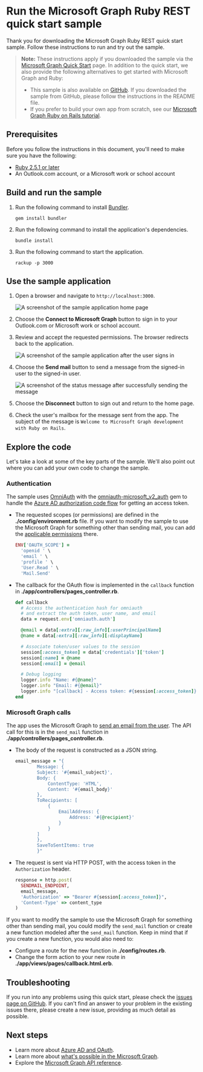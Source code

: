 # Run the Microsoft Graph Ruby REST quick start sample

Thank you for downloading the Microsoft Graph Ruby REST quick start sample. Follow these instructions to run and try out the sample.

> **Note:** These instructions apply if you downloaded the sample via the [Microsoft Graph Quick Start](https://developer.microsoft.com/graph/quick-start) page. In addition to the quick start, we also provide the following alternatives to get started with Microsoft Graph and Ruby:
>
> - This sample is also available on [GitHub](https://github.com/microsoftgraph/ruby-connect-rest-sample). If you downloaded the sample from GitHub, please follow the instructions in the README file.
> - If you prefer to build your own app from scratch, see our [Microsoft Graph Ruby on Rails tutorial](/concepts/ruby.md).

## Prerequisites

Before you follow the instructions in this document, you'll need to make sure you have the following:

- [Ruby 2.5.1 or later](https://www.ruby-lang.org/)
- An Outlook.com account, or a Microsoft work or school account

## Build and run the sample

1. Run the following command to install [Bundler](http://bundler.io/).

    ```Shell
    gem install bundler
    ```

1. Run the following command to install the application's dependencies.

    ```Shell
    bundle install
    ```

1. Run the following command to start the application.

    ```Shell
    rackup -p 3000
    ```

## Use the sample application

1. Open a browser and navigate to `http://localhost:3000`.

    ![A screenshot of the sample application home page](images/ruby-rest/app-homepage.PNG)

1. Choose the **Connect to Microsoft Graph** button to sign in to your Outlook.com or Microsoft work or school account.

1. Review and accept the requested permissions. The browser redirects back to the application.

    ![A screenshot of the sample application after the user signs in](images/ruby-rest/app-signed-in.PNG)

1. Choose the **Send mail** button to send a message from the signed-in user to the signed-in user.

    ![A screenshot of the status message after successfully sending the message](images/ruby-rest/app-success-message.PNG)

1. Choose the **Disconnect** button to sign out and return to the home page.

1. Check the user's mailbox for the message sent from the app. The subject of the message is `Welcome to Microsoft Graph development with Ruby on Rails`.

## Explore the code

Let's take a look at some of the key parts of the sample. We'll also point out where you can add your own code to change the sample.

### Authentication

The sample uses [OmniAuth](https://github.com/omniauth/omniauth) with the [omniauth-microsoft_v2_auth](https://github.com/cbales/omniauth-microsoft_graph) gem to handle the [Azure AD authorization code flow](https://docs.microsoft.com/en-us/azure/active-directory/develop/active-directory-v2-protocols-oauth-code) for getting an access token.

- The requested scopes (or permissions) are defined in the **./config/environment.rb** file. If you want to modify the sample to use the Microsoft Graph for something other than sending mail, you can add the [applicable permissions](/concepts/permissions_reference.md) there.

    ```ruby
    ENV['OAUTH_SCOPE'] =
      'openid ' \
      'email ' \
      'profile ' \
      'User.Read ' \
      'Mail.Send'
    ```

- The callback for the OAuth flow is implemented in the `callback` function in **./app/controllers/pages_controller.rb**.

    ```ruby
    def callback
      # Access the authentication hash for omniauth
      # and extract the auth token, user name, and email
      data = request.env['omniauth.auth']

      @email = data[:extra][:raw_info][:userPrincipalName]
      @name = data[:extra][:raw_info][:displayName]

      # Associate token/user values to the session
      session[:access_token] = data['credentials']['token']
      session[:name] = @name
      session[:email] = @email

      # Debug logging
      logger.info "Name: #{@name}"
      logger.info "Email: #{@email}"
      logger.info "[callback] - Access token: #{session[:access_token]}"
    end
    ```

### Microsoft Graph calls

The app uses the Microsoft Graph to [send an email from the user](https://developer.microsoft.com/en-us/graph/docs/api-reference/v1.0/api/user_sendmail). The API call for this is in the `send_mail` function in **./app/controllers/pages_controller.rb**.

- The body of the request is constructed as a JSON string.

    ```ruby
    email_message = "{
            Message: {
            Subject: '#{email_subject}',
            Body: {
                ContentType: 'HTML',
                Content: '#{email_body}'
            },
            ToRecipients: [
                {
                    EmailAddress: {
                        Address: '#{@recipient}'
                    }
                }
            ]
            },
            SaveToSentItems: true
            }"
    ```

- The request is sent via HTTP POST, with the access token in the `Authorization` header.

    ```ruby
    response = http.post(
      SENDMAIL_ENDPOINT,
      email_message,
      'Authorization' => "Bearer #{session[:access_token]}",
      'Content-Type' => content_type
    )
    ```

If you want to modify the sample to use the Microsoft Graph for something other than sending mail, you could modify the `send_mail` function or create a new function modeled after the `send_mail` function. Keep in mind that if you create a new function, you would also need to:

- Configure a route for the new function in **./config/routes.rb**.
- Change the form action to your new route in **./app/views/pages/callback.html.erb**.

## Troubleshooting

If you run into any problems using this quick start, please check the [issues page on GitHub](https://github.com/microsoftgraph/ruby-connect-rest-sample/issues). If you can't find an answer to your problem in the existing issues there, please create a new issue, providing as much detail as possible.

## Next steps

- Learn more about [Azure AD and OAuth](https://docs.microsoft.com/azure/active-directory/develop/active-directory-appmodel-v2-overview).
- Learn more about [what's possible in the Microsoft Graph](/concepts/overview.md).
- Explore the [Microsoft Graph API reference](/concepts/v1-overview.md).